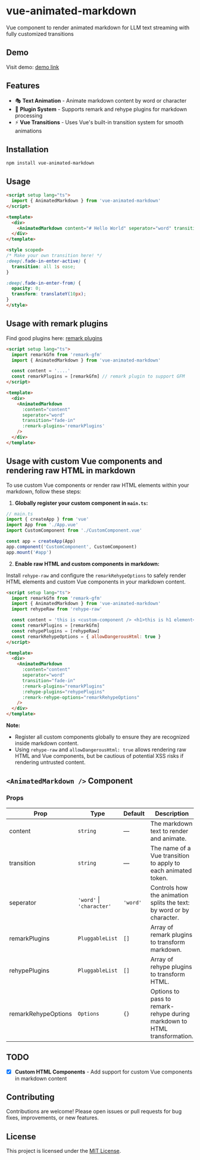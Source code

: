 # vue-animated-markdown

Vue component to render animated markdown for LLM text streaming with fully customized transitions

## Demo

Visit demo: [demo link](https://cjboy76.github.io/vue-animated-markdown/)

## Features

- 🎭 **Text Animation** - Animate markdown content by word or character
- 🔌 **Plugin System** - Supports remark and rehype plugins for markdown processing
- ⚡️ **Vue Transitions** - Uses Vue's built-in transition system for smooth animations

## Installation

```
npm install vue-animated-markdown
```

## Usage

```html
<script setup lang="ts">
  import { AnimatedMarkdown } from 'vue-animated-markdown'
</script>

<template>
  <div>
    <AnimatedMarkdown content="# Hello World" seperator="word" transition="fade-in" />
  </div>
</template>

<style scoped>
/* Make your own transition here! */
:deep(.fade-in-enter-active) {
  transition: all 1s ease;
}

:deep(.fade-in-enter-from) {
  opacity: 0;
  transform: translateY(10px);
}
</style>
```

## Usage with remark plugins

Find good plugins here: [remark plugins](https://github.com/remarkjs/remark/blob/main/doc/plugins.md#list-of-plugins)

```html
<script setup lang="ts">
  import remarkGfm from 'remark-gfm'
  import { AnimatedMarkdown } from 'vue-animated-markdown'

  const content = '....'
  const remarkPlugins = [remarkGfm] // remark plugin to support GFM
</script>

<template>
  <div>
    <AnimatedMarkdown 
      :content="content" 
      seperator="word" 
      transition="fade-in" 
      :remark-plugins='remarkPlugins' 
    />
  </div>
</template>
```

## Usage with custom Vue components and rendering raw HTML in markdown

To use custom Vue components or render raw HTML elements within your markdown, follow these steps:

1. **Globally register your custom component in `main.ts`:**

```typescript
// main.ts
import { createApp } from 'vue'
import App from './App.vue'
import CustomComponent from './CustomComponent.vue'

const app = createApp(App)
app.component('CustomComponent', CustomComponent)
app.mount('#app')
```

2. **Enable raw HTML and custom components in markdown:**

Install `rehype-raw` and configure the `remarkRehypeOptions` to safely render HTML elements and custom Vue components in your markdown content.

```html
<script setup lang="ts">
  import remarkGfm from 'remark-gfm'
  import { AnimatedMarkdown } from 'vue-animated-markdown'
  import rehypeRaw from 'rehype-raw'

  const content = 'this is <custom-component /> <h1>this is h1 element</h1>'
  const remarkPlugins = [remarkGfm]
  const rehypePlugins = [rehypeRaw]
  const remarkRehypeOptions = { allowDangerousHtml: true }
</script>

<template>
  <div>
    <AnimatedMarkdown 
      :content="content" 
      seperator="word" 
      transition="fade-in" 
      :remark-plugins="remarkPlugins" 
      :rehype-plugins="rehypePlugins"
      :remark-rehype-options="remarkRehypeOptions"
    />
  </div>
</template>
```

**Note:**
- Register all custom components globally to ensure they are recognized inside markdown content.
- Using `rehype-raw` and `allowDangerousHtml: true` allows rendering raw HTML and Vue components, but be cautious of potential XSS risks if rendering untrusted content.

## `<AnimatedMarkdown />` Component

### Props

| Prop                | Type                        | Default | Description                                                                      |
|--------------------|----------------------------|---------|----------------------------------------------------------------------------------|
| content            | `string`                   | —       | The markdown text to render and animate.                                         |
| transition         | `string`                   | —       | The name of a Vue transition to apply to each animated token.                    |
| seperator          | `'word'` \| `'character'`  | `'word'`| Controls how the animation splits the text: by word or by character.             |
| remarkPlugins      | `PluggableList`           | `[]`    | Array of remark plugins to transform markdown.                                   |
| rehypePlugins      | `PluggableList`           | `[]`    | Array of rehype plugins to transform HTML.                                       |
| remarkRehypeOptions| `Options`                 | `{}`    | Options to pass to remark-rehype during markdown to HTML transformation.         |

## TODO

- [x] **Custom HTML Components** - Add support for custom Vue components in markdown content

## Contributing

Contributions are welcome! Please open issues or pull requests for bug fixes, improvements, or new features.

## License

This project is licensed under the [MIT License](./LICENSE).
